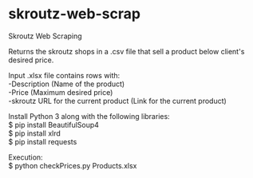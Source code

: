# skroutz-web-scrap
Skroutz Web Scraping

Returns the skroutz shops in a .csv file that sell  a product below client's desired price.  

Input .xlsx file contains rows with:  
-Description (Name of the product)  
-Price (Maximum desired price)  
-skroutz URL for the current product (Link for the current product)  

Install Python 3 along with the following libraries:  
$ pip install BeautifulSoup4  
$ pip install xlrd  
$ pip install requests  

Execution:  
$ python checkPrices.py Products.xlsx  
